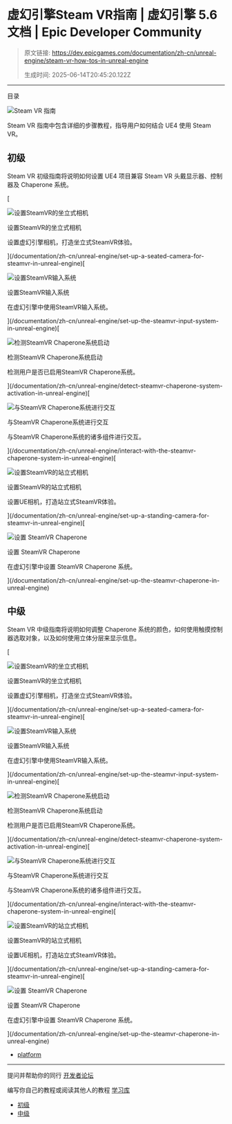 # 虚幻引擎Steam VR指南 | 虚幻引擎 5.6 文档 | Epic Developer Community

> 原文链接: https://dev.epicgames.com/documentation/zh-cn/unreal-engine/steam-vr-how-tos-in-unreal-engine
> 
> 生成时间: 2025-06-14T20:45:20.122Z

---

目录

![Steam VR 指南](https://dev.epicgames.com/community/api/documentation/image/94d7421a-0a65-4d7d-a261-6034955462dc?resizing_type=fill&width=1920&height=335)

Steam VR 指南中包含详细的步骤教程，指导用户如何结合 UE4 使用 Steam VR。

## 初级

Steam VR 初级指南将说明如何设置 UE4 项目兼容 Steam VR 头戴显示器、控制器及 Chaperone 系统。

[

![设置SteamVR的坐立式相机](https://d1iv7db44yhgxn.cloudfront.net/documentation/images/b821bce8-7484-4a79-81fa-f76bf38de676/vr-topic.png)

设置SteamVR的坐立式相机

设置虚幻引擎相机，打造坐立式SteamVR体验。





](/documentation/zh-cn/unreal-engine/set-up-a-seated-camera-for-steamvr-in-unreal-engine)[

![设置SteamVR输入系统](https://d1iv7db44yhgxn.cloudfront.net/documentation/images/ca9453d8-9e56-4a74-9f3d-046adbbe094b/steam-vr-development-topic.png)

设置SteamVR输入系统

在虚幻引擎中使用SteamVR输入系统。





](/documentation/zh-cn/unreal-engine/set-up-the-steamvr-input-system-in-unreal-engine)[

![检测SteamVR Chaperone系统启动](https://d1iv7db44yhgxn.cloudfront.net/documentation/images/49fec3de-880a-4e52-ad2d-25e7b4c0c42b/steam-vr-development-topic.png)

检测SteamVR Chaperone系统启动

检测用户是否已启用SteamVR Chaperone系统。





](/documentation/zh-cn/unreal-engine/detect-steamvr-chaperone-system-activation-in-unreal-engine)[

![与SteamVR Chaperone系统进行交互](https://d1iv7db44yhgxn.cloudfront.net/documentation/images/f057a238-2582-4d92-8b8f-a96fcdcbaa41/steam-vr-development-topic.png)

与SteamVR Chaperone系统进行交互

与SteamVR Chaperone系统的诸多组件进行交互。





](/documentation/zh-cn/unreal-engine/interact-with-the-steamvr-chaperone-system-in-unreal-engine)[

![设置SteamVR的站立式相机](https://d1iv7db44yhgxn.cloudfront.net/documentation/images/0dac3015-c8c2-4eb9-a214-52800aca0fda/vr-topic.png)

设置SteamVR的站立式相机

设置UE相机，打造站立式SteamVR体验。





](/documentation/zh-cn/unreal-engine/set-up-a-standing-camera-for-steamvr-in-unreal-engine)[

![设置 SteamVR Chaperone](https://d1iv7db44yhgxn.cloudfront.net/documentation/images/bc039a69-bc3d-41c8-84f0-b8ec1945d844/steam-vr-development-topic.png)

设置 SteamVR Chaperone

在虚幻引擎中设置 SteamVR Chaperone 系统。





](/documentation/zh-cn/unreal-engine/set-up-the-steamvr-chaperone-in-unreal-engine)

## 中级

Steam VR 中级指南将说明如何调整 Chaperone 系统的颜色，如何使用触摸控制器选取对象，以及如何使用立体分层来显示信息。

[

![设置SteamVR的坐立式相机](https://d1iv7db44yhgxn.cloudfront.net/documentation/images/b821bce8-7484-4a79-81fa-f76bf38de676/vr-topic.png)

设置SteamVR的坐立式相机

设置虚幻引擎相机，打造坐立式SteamVR体验。





](/documentation/zh-cn/unreal-engine/set-up-a-seated-camera-for-steamvr-in-unreal-engine)[

![设置SteamVR输入系统](https://d1iv7db44yhgxn.cloudfront.net/documentation/images/ca9453d8-9e56-4a74-9f3d-046adbbe094b/steam-vr-development-topic.png)

设置SteamVR输入系统

在虚幻引擎中使用SteamVR输入系统。





](/documentation/zh-cn/unreal-engine/set-up-the-steamvr-input-system-in-unreal-engine)[

![检测SteamVR Chaperone系统启动](https://d1iv7db44yhgxn.cloudfront.net/documentation/images/49fec3de-880a-4e52-ad2d-25e7b4c0c42b/steam-vr-development-topic.png)

检测SteamVR Chaperone系统启动

检测用户是否已启用SteamVR Chaperone系统。





](/documentation/zh-cn/unreal-engine/detect-steamvr-chaperone-system-activation-in-unreal-engine)[

![与SteamVR Chaperone系统进行交互](https://d1iv7db44yhgxn.cloudfront.net/documentation/images/f057a238-2582-4d92-8b8f-a96fcdcbaa41/steam-vr-development-topic.png)

与SteamVR Chaperone系统进行交互

与SteamVR Chaperone系统的诸多组件进行交互。





](/documentation/zh-cn/unreal-engine/interact-with-the-steamvr-chaperone-system-in-unreal-engine)[

![设置SteamVR的站立式相机](https://d1iv7db44yhgxn.cloudfront.net/documentation/images/0dac3015-c8c2-4eb9-a214-52800aca0fda/vr-topic.png)

设置SteamVR的站立式相机

设置UE相机，打造站立式SteamVR体验。





](/documentation/zh-cn/unreal-engine/set-up-a-standing-camera-for-steamvr-in-unreal-engine)[

![设置 SteamVR Chaperone](https://d1iv7db44yhgxn.cloudfront.net/documentation/images/bc039a69-bc3d-41c8-84f0-b8ec1945d844/steam-vr-development-topic.png)

设置 SteamVR Chaperone

在虚幻引擎中设置 SteamVR Chaperone 系统。





](/documentation/zh-cn/unreal-engine/set-up-the-steamvr-chaperone-in-unreal-engine)

-   [platform](https://dev.epicgames.com/community/search?query=platform)

* * *

提问并帮助你的同行 [开发者论坛](https://forums.unrealengine.com/categories?tag=unreal-engine)

编写你自己的教程或阅读其他人的教程 [学习库](https://dev.epicgames.com/community/unreal-engine/learning)

-   [初级](/documentation/zh-cn/unreal-engine/steam-vr-how-tos-in-unreal-engine#%E5%88%9D%E7%BA%A7)
-   [中级](/documentation/zh-cn/unreal-engine/steam-vr-how-tos-in-unreal-engine#%E4%B8%AD%E7%BA%A7)